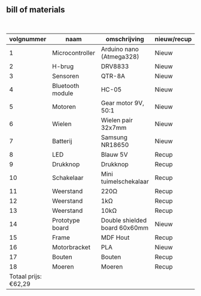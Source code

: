 ## bill of materials
<br />

|volgnummer|naam|omschrijving|nieuw/recup|kostprijs/stuk|aantal|subtotaal|
|----------|----|------------|-----------|--------------|------|---------|
|1     |Microcontroller|Arduino nano (Atmega328)|Nieuw|€5,4|1|€5,4|
|2     |H-brug     |DRV8833      |Nieuw    |€6,5      |1   |€6,5     |
|3     |Sensoren     |QTR-8A      |Nieuw    |€11,91      |1   |€11,91     |
|4     |Bluetooth module     |HC-05      |Nieuw    |€4      |1   |€4     |
|5     |Motoren     |Gear motor 9V, 50:1      |Nieuw    |€5,5      |2   |€11     |
|6     |Wielen     |Wielen pair 32x7mm      |Nieuw    |€4,32      |1   |€4,32     |
|7     |Batterij     |Samsung NR18650      |Nieuw    |€8,49      |2   |€16,98     |
|8     |LED     |Blauw 5V        |Recup    |€0      |1   |€0     |
|9     |Drukknop     |Drukknop   |Recup    |€0      |1   |€0     |
|10    |Schakelaar |Mini tuimelschekalaar  |Recup   |€0      |1   |€0     |
|11    |Weerstand     |220Ω      |Recup    |€0      |1   |€0     |
|12    |Weerstand     |1kΩ       |Recup    |€0      |1   |€0     |
|13    |Weerstand     |10kΩ      |Recup    |€0      |1   |€0     |
|14    |Prototype board     |Double shielded board 60x60mm      |Nieuw    |€1,5      |1   |€1,5     |
|15    |Frame      |MDF Hout     |Recup    |€0      |1   |€0     |
|16    |Motorbracket     |PLA    |Nieuw    |€0,34   |2   |€0,68  |
|17    |Bouten     |Bouten      |Recup    |€0     |10   |€0     |
|18    |Moeren     |Moeren      |Recup    |€0     |11   |€0     |
|Totaal prijs: €62,29|
